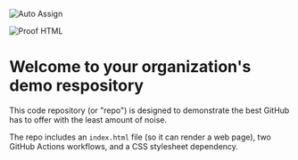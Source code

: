![Auto Assign](https://github.com/atlantyde-labs/demo-repository/actions/workflows/auto-assign.yml/badge.svg)

![Proof HTML](https://github.com/atlantyde-labs/demo-repository/actions/workflows/proof-html.yml/badge.svg)

# Welcome to your organization's demo respository
This code repository (or "repo") is designed to demonstrate the best GitHub has to offer with the least amount of noise.

The repo includes an `index.html` file (so it can render a web page), two GitHub Actions workflows, and a CSS stylesheet dependency.
